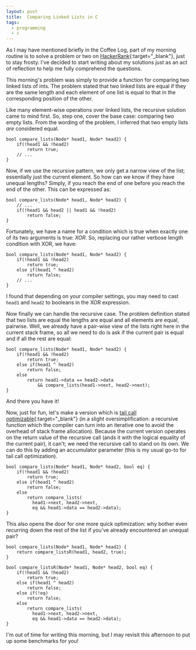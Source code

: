 ```yaml
---
layout: post
title:  Comparing Linked Lists in C
tags:
  - programming
  - c
---
```


As I may have mentioned briefly in the Coffee Log, part of my morning routine
is to solve a problem or two on [HackerRank<i class="fa
fa-external-link"></i>][hackerrank]{:target="_blank"}, just to stay frosty.
I've decided to start writing about my solutions just as an act of reflection
to help me fully comprehend the questions.

<!-- MORE -->

This morning's problem was simply to provide a function for comparing two
linked lists of ints. The problem stated that two linked lists are equal if
they are the same length and each element of one list is equal to that in the
corresponding position of the other.

Like many element-wise operations over linked lists, the recursive solution
came to mind first. So, step one, cover the base case: comparing two empty
lists. From the wording of the problem, I inferred that two empty lists *are*
considered equal.

    bool compare_lists(Node* head1, Node* head2) {
        if(!head1 && !head2)
            return true;
        // ...
    }

Now, if we use the recursive pattern, we only get a narrow view of the list;
essentially just the current element. So how can we know if they have unequal
lengths? Simply, if you reach the end of one before you reach the end of the
other. This can be expressed as:

    bool compare_lists(Node* head1, Node* head2) {
        // ...
        if(!head1 && head2 || head1 && !head2)
            return false;
    }

Fortunately, we have a name for a condition which is true when exactly one of
its two arguments is true: *XOR*. So, replacing our rather verbose length
condition with XOR, we have:

    bool compare_lists(Node* head1, Node* head2) {
        if(!head1 && !head2)
            return true;
        else if(head1 ^ head2)
            return false;
        // ...
    }

I found that depending on your compiler settings, you may need to cast `head1`
and `head2` to booleans in the XOR expression.

Now finally we can handle the recursive case. The problem definition stated
that two lists are equal the lengths are equal and all elements are equal,
pairwise. Well, we already have a pair-wise view of the lists right here in the
current stack frame, so all we need to do is ask if the current pair is equal
and if all the rest are equal:

    bool compare_lists(Node* head1, Node* head2) {
        if(!head1 && !head2)
            return true;
        else if(head1 ^ head2)
            return false;
        else
            return head1->data == head2->data
                && compare_lists(head1->next, head2->next);
    }

And there you have it!

Now, just for fun, let's make a version which is [tail call optimizable<i
class="fa fa-external-link"></i>][SO]{:target="_blank"} (in a slight
oversimplification: a recursive function which the compiler can turn into an
iterative one to avoid the overhead of stack frame allocation).  Because the
current version operates on the return value of the recursive call (ands it
with the logical equality of the current pair), it can't; we need the recursive
call to stand on its own. We can do this by adding an accumulator parameter
(this is my usual go-to for tail call optimization).

    bool compare_lists(Node* head1, Node* head2, bool eq) {
        if(!head1 && !head2)
            return true;
        else if(head1 ^ head2)
            return false;
        else
            return compare_lists(
              head1->next, head2->next,
              eq && head1->data == head2->data);
    }

This also opens the door for one more quick optimization: why bother even
recurring down the rest of the list if you've already encountered an unequal
pair?

    bool compare_lists(Node* head1, Node* head2) {
        return compare_listsR(head1, head2, true);
    }

    bool compare_listsR(Node* head1, Node* head2, bool eq) {
        if(!head1 && !head2)
            return true;
        else if(head1 ^ head2)
            return false;
        else if(!eq)
            return false;
        else
            return compare_lists(
              head1->next, head2->next,
              eq && head1->data == head2->data);
    }

I'm out of time for writing this morning, but I may revisit this afternoon to
put up some benchmarks for you!

[SO]: https://stackoverflow.com/a/310980/4025659
[hackerrank]: https://www.hackerrank.com
